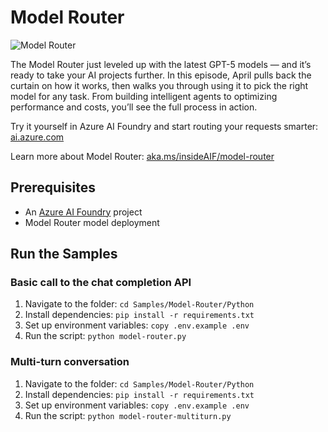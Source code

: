 # Model Router

![Model Router](/Images/thumbnail-model-router.png)

The Model Router just leveled up with the latest GPT-5 models — and it’s ready to take your AI projects further. In this episode, April pulls back the curtain on how it works, then walks you through using it to pick the right model for any task. From building intelligent agents to optimizing performance and costs, you’ll see the full process in action.

Try it yourself in Azure AI Foundry and start routing your requests smarter: [ai.azure.com](https://ai.azure.com)

Learn more about Model Router: [aka.ms/insideAIF/model-router](https://aka.ms/insideAIF/model-router)

## Prerequisites

- An [Azure AI Foundry](https://ai.azure.com) project
- Model Router model deployment

## Run the Samples

### Basic call to the chat completion API

1. Navigate to the folder: `cd Samples/Model-Router/Python`
1. Install dependencies: `pip install -r requirements.txt`
1. Set up environment variables: `copy .env.example .env`
1. Run the script: `python model-router.py`

### Multi-turn conversation

1. Navigate to the folder: `cd Samples/Model-Router/Python`
1. Install dependencies: `pip install -r requirements.txt`
1. Set up environment variables: `copy .env.example .env`
1. Run the script: `python model-router-multiturn.py`